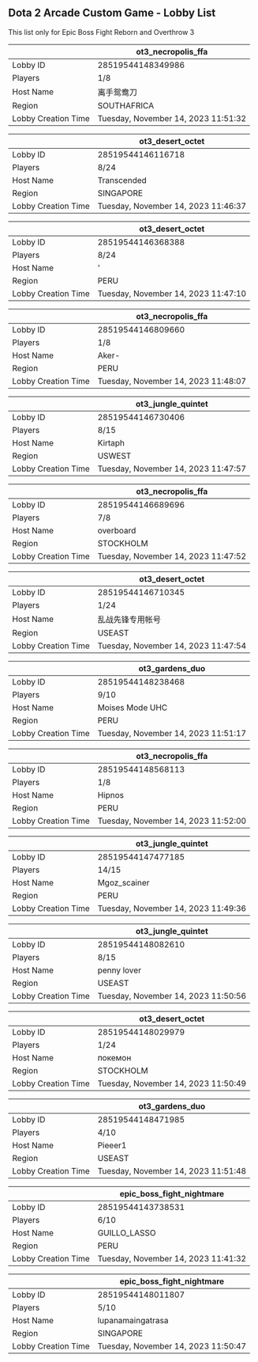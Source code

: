 ## Dota 2 Arcade Custom Game - Lobby List

This list only for Epic Boss Fight Reborn and Overthrow 3

|  | ot3_necropolis_ffa |
| ------ | ------ |
| Lobby ID | 28519544148349986 |
| Players | 1/8 |
| Host Name | 离手鸳鸯刀 |
| Region | SOUTHAFRICA |
| Lobby Creation Time | Tuesday, November 14, 2023 11:51:32 |


|  | ot3_desert_octet |
| ------ | ------ |
| Lobby ID | 28519544146116718 |
| Players | 8/24 |
| Host Name | Transcended |
| Region | SINGAPORE |
| Lobby Creation Time | Tuesday, November 14, 2023 11:46:37 |


|  | ot3_desert_octet |
| ------ | ------ |
| Lobby ID | 28519544146368388 |
| Players | 8/24 |
| Host Name | ' |
| Region | PERU |
| Lobby Creation Time | Tuesday, November 14, 2023 11:47:10 |


|  | ot3_necropolis_ffa |
| ------ | ------ |
| Lobby ID | 28519544146809660 |
| Players | 1/8 |
| Host Name | Aker- |
| Region | PERU |
| Lobby Creation Time | Tuesday, November 14, 2023 11:48:07 |


|  | ot3_jungle_quintet |
| ------ | ------ |
| Lobby ID | 28519544146730406 |
| Players | 8/15 |
| Host Name | Kirtaph |
| Region | USWEST |
| Lobby Creation Time | Tuesday, November 14, 2023 11:47:57 |


|  | ot3_necropolis_ffa |
| ------ | ------ |
| Lobby ID | 28519544146689696 |
| Players | 7/8 |
| Host Name | overboard |
| Region | STOCKHOLM |
| Lobby Creation Time | Tuesday, November 14, 2023 11:47:52 |


|  | ot3_desert_octet |
| ------ | ------ |
| Lobby ID | 28519544146710345 |
| Players | 1/24 |
| Host Name | 乱战先锋专用帐号 |
| Region | USEAST |
| Lobby Creation Time | Tuesday, November 14, 2023 11:47:54 |


|  | ot3_gardens_duo |
| ------ | ------ |
| Lobby ID | 28519544148238468 |
| Players | 9/10 |
| Host Name | Moises Mode UHC |
| Region | PERU |
| Lobby Creation Time | Tuesday, November 14, 2023 11:51:17 |


|  | ot3_necropolis_ffa |
| ------ | ------ |
| Lobby ID | 28519544148568113 |
| Players | 1/8 |
| Host Name | Hipnos |
| Region | PERU |
| Lobby Creation Time | Tuesday, November 14, 2023 11:52:00 |


|  | ot3_jungle_quintet |
| ------ | ------ |
| Lobby ID | 28519544147477185 |
| Players | 14/15 |
| Host Name | Mgoz_scainer |
| Region | PERU |
| Lobby Creation Time | Tuesday, November 14, 2023 11:49:36 |


|  | ot3_jungle_quintet |
| ------ | ------ |
| Lobby ID | 28519544148082610 |
| Players | 8/15 |
| Host Name | penny lover |
| Region | USEAST |
| Lobby Creation Time | Tuesday, November 14, 2023 11:50:56 |


|  | ot3_desert_octet |
| ------ | ------ |
| Lobby ID | 28519544148029979 |
| Players | 1/24 |
| Host Name | покемон |
| Region | STOCKHOLM |
| Lobby Creation Time | Tuesday, November 14, 2023 11:50:49 |


|  | ot3_gardens_duo |
| ------ | ------ |
| Lobby ID | 28519544148471985 |
| Players | 4/10 |
| Host Name | Pieeer1 |
| Region | USEAST |
| Lobby Creation Time | Tuesday, November 14, 2023 11:51:48 |


|  | epic_boss_fight_nightmare |
| ------ | ------ |
| Lobby ID | 28519544143738531 |
| Players | 6/10 |
| Host Name | GUILLO_LASSO |
| Region | PERU |
| Lobby Creation Time | Tuesday, November 14, 2023 11:41:32 |


|  | epic_boss_fight_nightmare |
| ------ | ------ |
| Lobby ID | 28519544148011807 |
| Players | 5/10 |
| Host Name | lupanamaingatrasa |
| Region | SINGAPORE |
| Lobby Creation Time | Tuesday, November 14, 2023 11:50:47 |


